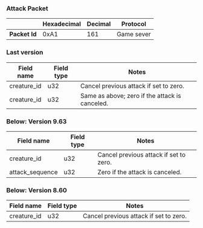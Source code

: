 ### Attack Packet

|               | Hexadecimal | Decimal | Protocol   |
| ------------- | ----------- | ------- | ---------- |
| **Packet Id** | 0xA1        | 161     | Game sever |

### Last version

| Field name  | Field type | Notes                                          |
| ----------- | ---------- | ---------------------------------------------- |
| creature_id | u32        | Cancel previous attack if set to zero.         |
| creature_id | u32        | Same as above; zero if the attack is canceled. |

### Below: Version 9.63

| Field name      | Field type | Notes                                  |
| --------------- | ---------- | -------------------------------------- |
| creature_id     | u32        | Cancel previous attack if set to zero. |
| attack_sequence | u32        | Zero if the attack is canceled.        |

### Below: Version 8.60

| Field name  | Field type | Notes                                  |
| ----------- | ---------- | -------------------------------------- |
| creature_id | u32        | Cancel previous attack if set to zero. |
